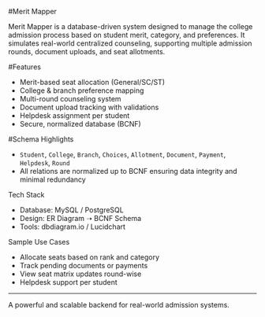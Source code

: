 #Merit Mapper

Merit Mapper is a database-driven system designed to manage the college admission process based on student merit, category, and preferences. It simulates real-world centralized counseling, supporting multiple admission rounds, document uploads, and seat allotments.

#Features

- Merit-based seat allocation (General/SC/ST)
- College & branch preference mapping
- Multi-round counseling system
- Document upload tracking with validations
- Helpdesk assignment per student
- Secure, normalized database (BCNF)

 #Schema Highlights

- `Student`, `College`, `Branch`, `Choices`, `Allotment`, `Document`, `Payment`, `Helpdesk`, `Round`
- All relations are normalized up to BCNF ensuring data integrity and minimal redundancy

 Tech Stack

- Database: MySQL / PostgreSQL
- Design: ER Diagram ➝ BCNF Schema
- Tools: dbdiagram.io / Lucidchart

Sample Use Cases

- Allocate seats based on rank and category
- Track pending documents or payments
- View seat matrix updates round-wise
- Helpdesk support per student

---

A powerful and scalable backend for real-world admission systems.
